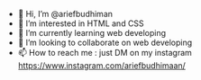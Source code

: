 - 👋 Hi, I’m @ariefbudhiman
- 👀 I’m interested in HTML and CSS
- 🌱 I’m currently learning web developing
- 💞️ I’m looking to collaborate on web developing
- 📫 How to reach me : just DM on my instagram https://www.instagram.com/ariefbudhimaan/

<!---
ariefbudhiman/ariefbudhiman is a ✨ special ✨ repository because its `README.md` (this file) appears on your GitHub profile.
You can click the Preview link to take a look at your changes.
--->
